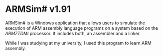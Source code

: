 # ARMSim# v1.91
ARMSim# is a Windows application that allows users to simulate the execution of ARM assembly language programs on a system based on the _ARM7TDMI_ processor. It includes both, an assembler and a linker.

While I was studying at my university, I used this program to learn ARM assembly. 
